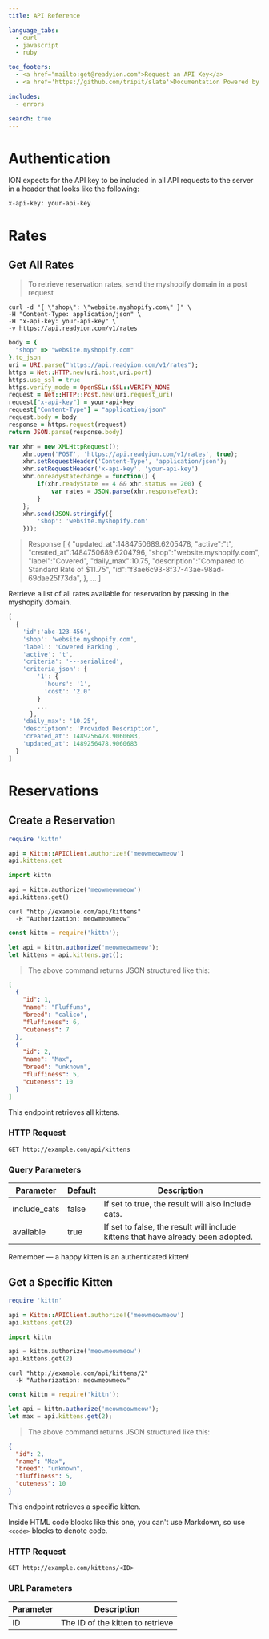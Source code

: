```yaml
---
title: API Reference

language_tabs:
  - curl
  - javascript
  - ruby

toc_footers:
  - <a href="mailto:get@readyion.com">Request an API Key</a>
  - <a href='https://github.com/tripit/slate'>Documentation Powered by Slate</a>

includes:
  - errors

search: true
---
```


# Authentication

ION expects for the API key to be included in all API requests to the server in a header that looks like the following:

`x-api-key: your-api-key`

# Rates

## Get All Rates

> To retrieve reservation rates, send the myshopify domain in a post request

```curl
curl -d "{ \"shop\": \"website.myshopify.com\" }" \
-H "Content-Type: application/json" \
-H "x-api-key: your-api-key" \
-v https://api.readyion.com/v1/rates
```

```ruby
body = {
  "shop" => "website.myshopify.com"
}.to_json
uri = URI.parse("https://api.readyion.com/v1/rates");
https = Net::HTTP.new(uri.host,uri.port)
https.use_ssl = true
https.verify_mode = OpenSSL::SSL::VERIFY_NONE
request = Net::HTTP::Post.new(uri.request_uri)
request["x-api-key"] = your-api-key
request["Content-Type"] = "application/json"
request.body = body
response = https.request(request)
return JSON.parse(response.body)
```

```javascript
var xhr = new XMLHttpRequest();
    xhr.open('POST', 'https://api.readyion.com/v1/rates', true);
    xhr.setRequestHeader('Content-Type', 'application/json');
    xhr.setRequestHeader('x-api-key', 'your-api-key')
    xhr.onreadystatechange = function() {
        if(xhr.readyState == 4 && xhr.status == 200) { 
            var rates = JSON.parse(xhr.responseText);
        }
    };
    xhr.send(JSON.stringify({
        'shop': 'website.myshopify.com'
    }));
```

> Response
  [
    {
      "updated_at":1484750689.6205478,
      "active":"t",
      "created_at":1484750689.6204796,
      "shop":"website.myshopify.com",
      "label":"Covered",
      "daily_max":10.75,
      "description":"Compared to Standard Rate of $11.75",
      "id":"f3ae6c93-8f37-43ae-98ad-69dae25f73da",
    },
    ...
  ]

Retrieve a list of all rates available for reservation by passing in the myshopify domain.

```javascript
[
  {
    'id':'abc-123-456',
    'shop': 'website.myshopify.com',
    'label': 'Covered Parking',
    'active': 't',
    'criteria': '---serialized',
    'criteria_json': {
        '1': {
          'hours': '1',
          'cost': '2.0'
        }
        ...
      },
    'daily_max': '10.25',
    'description': 'Provided Description',
    'created_at': 1489256478.9060683,
    'updated_at': 1489256478.9060683
  }
]
```

# Reservations

## Create a Reservation

```ruby
require 'kittn'

api = Kittn::APIClient.authorize!('meowmeowmeow')
api.kittens.get
```

```python
import kittn

api = kittn.authorize('meowmeowmeow')
api.kittens.get()
```

```shell
curl "http://example.com/api/kittens"
  -H "Authorization: meowmeowmeow"
```

```javascript
const kittn = require('kittn');

let api = kittn.authorize('meowmeowmeow');
let kittens = api.kittens.get();
```

> The above command returns JSON structured like this:

```json
[
  {
    "id": 1,
    "name": "Fluffums",
    "breed": "calico",
    "fluffiness": 6,
    "cuteness": 7
  },
  {
    "id": 2,
    "name": "Max",
    "breed": "unknown",
    "fluffiness": 5,
    "cuteness": 10
  }
]
```

This endpoint retrieves all kittens.

### HTTP Request

`GET http://example.com/api/kittens`

### Query Parameters

Parameter | Default | Description
--------- | ------- | -----------
include_cats | false | If set to true, the result will also include cats.
available | true | If set to false, the result will include kittens that have already been adopted.

<aside class="success">
Remember — a happy kitten is an authenticated kitten!
</aside>

## Get a Specific Kitten

```ruby
require 'kittn'

api = Kittn::APIClient.authorize!('meowmeowmeow')
api.kittens.get(2)
```

```python
import kittn

api = kittn.authorize('meowmeowmeow')
api.kittens.get(2)
```

```shell
curl "http://example.com/api/kittens/2"
  -H "Authorization: meowmeowmeow"
```

```javascript
const kittn = require('kittn');

let api = kittn.authorize('meowmeowmeow');
let max = api.kittens.get(2);
```

> The above command returns JSON structured like this:

```json
{
  "id": 2,
  "name": "Max",
  "breed": "unknown",
  "fluffiness": 5,
  "cuteness": 10
}
```

This endpoint retrieves a specific kitten.

<aside class="warning">Inside HTML code blocks like this one, you can't use Markdown, so use <code>&lt;code&gt;</code> blocks to denote code.</aside>

### HTTP Request

`GET http://example.com/kittens/<ID>`

### URL Parameters

Parameter | Description
--------- | -----------
ID | The ID of the kitten to retrieve


